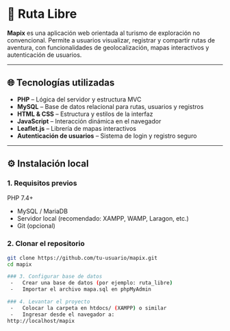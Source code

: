 # 🧭 Ruta Libre

**Mapix** es una aplicación web orientada al turismo de exploración no convencional. Permite a usuarios visualizar, registrar y compartir rutas de aventura, con funcionalidades de geolocalización, mapas interactivos y autenticación de usuarios.

---

## 🌐 Tecnologías utilizadas

- **PHP** – Lógica del servidor y estructura MVC
- **MySQL** – Base de datos relacional para rutas, usuarios y registros
- **HTML & CSS** – Estructura y estilos de la interfaz
- **JavaScript** – Interacción dinámica en el navegador
- **Leaflet.js** – Librería de mapas interactivos
- **Autenticación de usuarios** – Sistema de login y registro seguro

---

## ⚙️ Instalación local

### 1. Requisitos previos
 PHP 7.4+  
- MySQL / MariaDB  
- Servidor local (recomendado: XAMPP, WAMP, Laragon, etc.)  
- Git (opcional)

### 2. Clonar el repositorio
```bash
git clone https://github.com/tu-usuario/mapix.git
cd mapix

### 3. Configurar base de datos 
 -   Crear una base de datos (por ejemplo: ruta_libre)
 -   Importar el archivo mapa.sql en phpMyAdmin

### 4. Levantar el proyecto
 -   Colocar la carpeta en htdocs/ (XAMPP) o similar
 -   Ingresar desde el navegador a:
http://localhost/mapix
